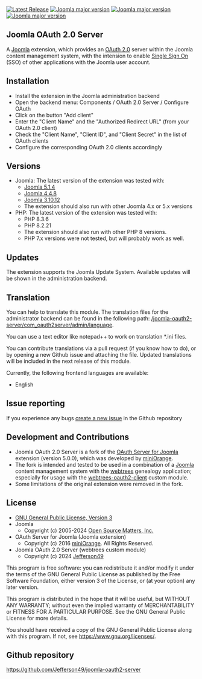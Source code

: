 [![Latest Release](https://img.shields.io/github/v/release/Jefferson49/joomla-oauth2-server?display_name=tag)](https://github.com/Jefferson49/joomla-oauth2-server/releases/latest)
[![Joomla major version](https://img.shields.io/badge/joomla-v5.x-green)](https://downloads.joomla.org/cms/joomla5)
[![Joomla major version](https://img.shields.io/badge/joomla-v4.x-green)](https://downloads.joomla.org/cms/joomla4)
[![Joomla major version](https://img.shields.io/badge/joomla-v3.x-green)](https://downloads.joomla.org/cms/joomla3)
## Joomla OAuth 2.0 Server 
A [Joomla](https://www.joomla.org/) extension, which provides an [OAuth 2.0](https://en.wikipedia.org/wiki/OAuth) server within the Joomla content management system, with the intension to enable [Single Sign On](https://en.wikipedia.org/wiki/Single_sign-on) (SSO) of other applications with the Joomla user account.

##  Installation
+ Install the extension in the Joomla administration backend
+ Open the backend menu: Components / OAuth 2.0 Server / Configure OAuth
+ Click on the button "Add client"
+ Enter the "Client Name" and the "Authorized Redirect URL" (from your OAuth 2.0 client)
+ Check the "Client Name", "Client ID", and "Client Secret" in the list of OAuth clients
+ Configure the corresponding OAuth 2.0 clients accordingly

##  Versions 
+ Joomla: The latest version of the extension was tested with:
    + [Joomla 5.1.4](https://downloads.joomla.org/cms/joomla5)
    + [Joomla 4.4.8](https://downloads.joomla.org/cms/joomla4)
    + [Joomla 3.10.12](https://downloads.joomla.org/cms/joomla3)
    + The extension should also run with other Joomla 4.x or 5.x versions
+ PHP: The latest version of the extension was tested with:
    + PHP 8.3.6
    + PHP 8.2.21
    + The extension should also run with other PHP 8 versions.
    + PHP 7.x versions were not tested, but will probably work as well.

##  Updates
The extension supports the Joomla Update System. Available updates will be shown in the administration backend.

## Translation
You can help to translate this module. The translation files for the administrator backend can be found in the following path: [/joomla-oauth2-server/com_oauth2server/admin/language](joomla-oauth2-server/com_oauth2server/admin/language/).

You can use a text editor like notepad++ to work on translation *.ini files.

You can contribute translations via a pull request (if you know how to do), or by opening a new Github issue and attaching the file. Updated translations will be included in the next release of this module.

Currently, the following frontend languages are available:
+ English

## Issue reporting
If you experience any bugs [create a new issue](https://github.com/Jefferson49/joomla-oauth2-server/issues) in the Github repository

## Development and Contributions
+ Joomla OAuth 2.0 Server is a fork of the [OAuth Server for Joomla](https://extensions.joomla.org/extension/oauth-server-for-joomla/) extension (version 5.0.0), which was developed by [miniOrange](https://www.miniorange.com/).
+ The fork is intended and tested to be used in a combination of a [Joomla](https://www.joomla.org/) content management system with the [webtrees](https://www.webtrees.net/) genealogy application; especially for usage with the [webtrees-oauth2-client](https://github.com/Jefferson49/webtrees-oauth2-client) custom module.
+ Some limitations of the original extension were removed in the fork.

## License
+ [GNU General Public License, Version 3](LICENSE.md)
+ Joomla
    + Copyright (c) 2005-2024 [Open Source Matters, Inc.](https://www.opensourcematters.org)
+ OAuth Server for Joomla (Joomla extension)
    + Copyright (c) 2016 [miniOrange](https://www.miniorange.com). All Rights Reserved.
+ Joomla OAuth 2.0 Server (webtrees custom module)
    + Copyright (c) 2024 [Jefferson49](https://github.com/Jefferson49)

This program is free software: you can redistribute it and/or modify it under the terms of the GNU General Public License as published by the Free Software Foundation, either version 3 of the License, or (at your option) any later version.

This program is distributed in the hope that it will be useful, but WITHOUT ANY WARRANTY; without even the implied warranty of MERCHANTABILITY or FITNESS FOR A PARTICULAR PURPOSE. See the GNU General Public License for more details.

You should have received a copy of the GNU General Public License along with this program. If not, see https://www.gnu.org/licenses/.

##  Github repository  
https://github.com/Jefferson49/joomla-oauth2-server
